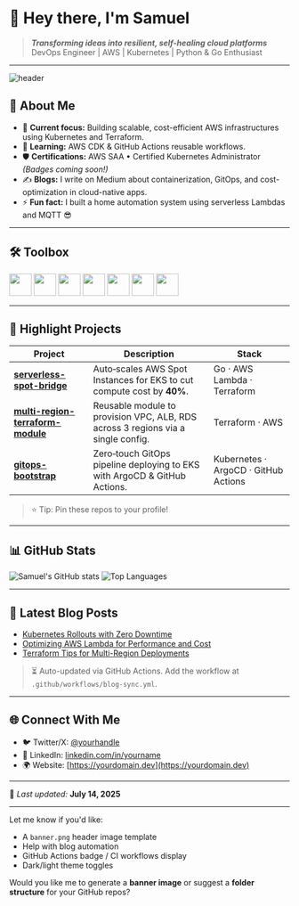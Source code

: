 # 👋 Hey there, I'm **Samuel**

> ***Transforming ideas into resilient, self-healing cloud platforms***  
> DevOps Engineer | AWS | Kubernetes | Python & Go Enthusiast

---

![header](https://raw.githubusercontent.com/<your-username>/<your-username>/main/banner.png)

## 🧭 About Me

- 🔭 **Current focus:** Building scalable, cost-efficient AWS infrastructures using Kubernetes and Terraform.
- 🌱 **Learning:** AWS CDK & GitHub Actions reusable workflows.
- 🛡️ **Certifications:** AWS SAA • Certified Kubernetes Administrator *(Badges coming soon!)*
- ✍️ **Blogs:** I write on Medium about containerization, GitOps, and cost-optimization in cloud-native apps.
- ⚡ **Fun fact:** I built a home automation system using serverless Lambdas and MQTT 😎

---

## 🛠️ Toolbox

<p align="left">
  <img src="https://cdn.jsdelivr.net/npm/@aws-sdk/types@3.840.0/dist-cjs/index.min.js" width="40" />
  <img src="https://cdn.jsdelivr.net/gh/devicons/devicon/icons/docker/docker-original.svg" width="40" />
  <img src="https://cdn.jsdelivr.net/gh/devicons/devicon/icons/kubernetes/kubernetes-plain.svg" width="40" />
  <img src="https://cdn.jsdelivr.net/gh/devicons/devicon/icons/terraform/terraform-original.svg" width="40" />
  <img src="https://cdn.jsdelivr.net/gh/devicons/devicon/icons/github/github-original.svg" width="40" />
  <img src="https://cdn.jsdelivr.net/gh/devicons/devicon/icons/python/python-original.svg" width="40" />
  <img src="https://cdn.jsdelivr.net/gh/devicons/devicon/icons/go/go-original.svg" width="40" />
</p>

---

## 🚀 Highlight Projects

| Project | Description | Stack |
|--------|-------------|-------|
| [**serverless-spot-bridge**](#) | Auto‑scales AWS Spot Instances for EKS to cut compute cost by **40%**. | Go · AWS Lambda · Terraform |
| [**multi-region-terraform-module**](#) | Reusable module to provision VPC, ALB, RDS across 3 regions via a single config. | Terraform · AWS |
| [**gitops-bootstrap**](#) | Zero‑touch GitOps pipeline deploying to EKS with ArgoCD & GitHub Actions. | Kubernetes · ArgoCD · GitHub Actions |

> ⭐ Tip: Pin these repos to your profile!

---

## 📊 GitHub Stats

<p align="left">
  <img src="https://github-readme-stats.vercel.app/api?username=<your-username>&show_icons=true&theme=radical" alt="Samuel's GitHub stats" />
  <img src="https://github-readme-stats.vercel.app/api/top-langs/?username=<your-username>&layout=compact&theme=radical" alt="Top Languages" />
</p>

---

## 📝 Latest Blog Posts
<!-- BLOG-POST-LIST:START -->
- [Kubernetes Rollouts with Zero Downtime](https://medium.com/@yourhandle/...)
- [Optimizing AWS Lambda for Performance and Cost](https://medium.com/@yourhandle/...)
- [Terraform Tips for Multi-Region Deployments](https://medium.com/@yourhandle/...)
<!-- BLOG-POST-LIST:END -->

> ⏳ Auto-updated via GitHub Actions. Add the workflow at `.github/workflows/blog-sync.yml`.

---

## 🌐 Connect With Me

- 🐦 Twitter/X: [@yourhandle](https://twitter.com/yourhandle)
- 💼 LinkedIn: [linkedin.com/in/yourname](https://linkedin.com/in/yourname)
- 🌍 Website: [https://yourdomain.dev](https://yourdomain.dev)

---

📅 *Last updated:* **July 14, 2025**

---

Let me know if you'd like:
- A `banner.png` header image template
- Help with blog automation
- GitHub Actions badge / CI workflows display
- Dark/light theme toggles

Would you like me to generate a **banner image** or suggest a **folder structure** for your GitHub repos?
